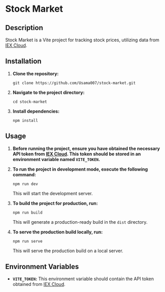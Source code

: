# Stock Market

## Description

Stock Market is a Vite project for tracking stock prices, utilizing data from [IEX Cloud](https://iexcloud.io/).

## Installation

1. **Clone the repository:**

    ```
    git clone https://github.com/Usama007/stock-market.git
    ```

2. **Navigate to the project directory:**

    ```
    cd stock-market
    ```

3. **Install dependencies:**

    ```
    npm install
    ```

## Usage

1. **Before running the project, ensure you have obtained the necessary API token from [IEX Cloud](https://iexcloud.io/). This token should be stored in an environment variable named `VITE_TOKEN`.**

2. **To run the project in development mode, execute the following command:**

    ```
    npm run dev
    ```

    This will start the development server.

3. **To build the project for production, run:**

    ```
    npm run build
    ```

    This will generate a production-ready build in the `dist` directory.

4. **To serve the production build locally, run:**

    ```
    npm run serve
    ```

    This will serve the production build on a local server.

## Environment Variables

- **`VITE_TOKEN`:** This environment variable should contain the API token obtained from [IEX Cloud](https://iexcloud.io/).

 


